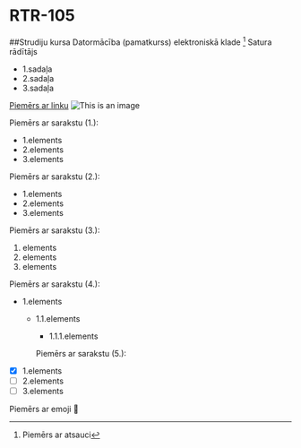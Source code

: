 # RTR-105
##Strudiju kursa Datormācība (pamatkurss) elektroniskā klade [^1]
Satura rādītājs
- 1.sadaļa
- 2.sadaļa
- 3.sadaļa

[Piemērs ar linku](https://docs.github.com/en/get-started/writing-on-github)
![This is an image](https://www.rtu.lv/writable/public_files/b_RTU_etf50.jpg)

Piemērs ar sarakstu (1.):
- 1.elements
- 2.elements
- 3.elements 

Piemērs ar sarakstu (2.):
* 1.elements
* 2.elements
* 3.elements

Piemērs ar sarakstu (3.):
1. elements
2. elements
3. elements

Piemērs ar sarakstu (4.):
* 1.elements
  * 1.1.elements
    * 1.1.1.elements
    
    Piemērs ar sarakstu (5.):
- [x] 1.elements
- [ ] 2.elements
- [ ] 3.elements

Piemērs ar emoji 😬

[^1]: Piemērs ar atsauci
